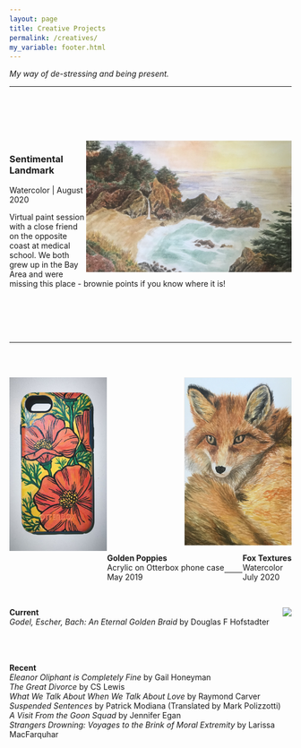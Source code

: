 ```yaml
---
layout: page
title: Creative Projects
permalink: /creatives/
my_variable: footer.html
---
```


<i>My way of de-stressing and being present.</i>

---------------------

<br> <br>

<div style="clear: both">
  <div style="float: right;">
    <br> <br>
    <img src="/images/04.png" height=235px>
  </div>
  <div style="text-align: left;">
    <br> <br>
    <h3><b>Sentimental Landmark</b></h3>
    <p>Watercolor | August 2020</p>
    <p>Virtual paint session with a close friend on the opposite coast at medical school. We both grew up in the Bay Area and were missing this place - brownie points if you know where it is!</p>
  </div>
</div>

<br> <br> <br> <br>

-----------------------

<br> <br>
<div>
  <div>
    <img src="/images/02.jpg" height=310px style="float:left;">
    <img src="/images/03.png" height=300px style="float:right;">
  </div>
</div>
<br><br><br><br><br><br><br><br><br><br><br><br><br><br>
<div>
  <p style="float:left;">
    <b>Golden Poppies</b> <br>
    Acrylic on Otterbox phone case <br>
    May 2019
  </p>
  <p style="float:right;">
    <b>Fox Textures</b> <br>
    Watercolor <br>
    July 2020
  </p>
</div>

<br> <br> <br> <br>

--------------------

<br> <br>
<div style="clear:both;">
  <div style="float:left;">
    <b>Current</b> <br>
    <i>Godel, Escher, Bach: An Eternal Golden Braid</i> by Douglas F Hofstadter
  </div>
  <div style="float:right;">
    <img src="/images/geb.jpg" height=200px>
  </div>
</div>

<br> <br> <br> <br> <br>
<b>Recent</b><br>
<i>Eleanor Oliphant is Completely Fine</i> by Gail Honeyman <br>
<i>The Great Divorce</i> by CS Lewis <br>
<i>What We Talk About When We Talk About Love</i> by Raymond Carver <br>
<i>Suspended Sentences</i> by Patrick Modiana (Translated by Mark Polizzotti) <br>
<i>A Visit From the Goon Squad</i> by Jennifer Egan <br>
<i>Strangers Drowning: Voyages to the Brink of Moral Extremity</i> by Larissa MacFarquhar
